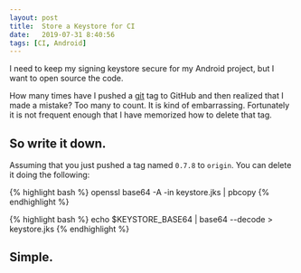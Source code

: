 ```yaml
---
layout: post
title:  Store a Keystore for CI
date:   2019-07-31 8:40:56
tags: [CI, Android]
---
```


I need to keep my signing keystore secure for my Android project, but I want to open source the code.

How many times have I pushed a [git](/definition/git) tag to GitHub and then realized that I made a mistake? Too many to count. It is kind of embarrassing. Fortunately it is not frequent enough that I have memorized how to delete that tag.

So write it down.
-----------------

Assuming that you just pushed a tag named ```0.7.8``` to ```origin```. You can delete it doing the following:

{% highlight bash %}
openssl base64 -A -in keystore.jks | pbcopy
{% endhighlight %}

{% highlight bash %}
echo $KEYSTORE_BASE64 | base64 --decode > keystore.jks
{% endhighlight %}

Simple.
-------

